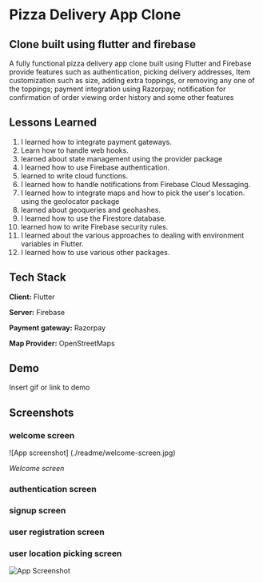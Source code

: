 
# Pizza Delivery App Clone

## Clone built using flutter and firebase
A fully functional pizza delivery app clone built using
Flutter and Firebase provide features such as authentication, picking delivery addresses,
Item customization such as size, adding extra toppings, or removing any one of the toppings; payment integration using Razorpay; notification for confirmation of order
viewing order history and some other features

## Lessons Learned
1. I learned how to integrate payment gateways.
2. Learn how to handle web hooks.
3. learned about state management using the provider package
4. I learned how to use Firebase authentication.
5. learned to write cloud functions.
6. I learned how to handle notifications from Firebase Cloud Messaging.
7. I learned how to integrate maps and how to pick the user's location. using the geolocator package
8. learned about geoqueries and geohashes.
9. I learned how to use the Firestore database.
10. learned how to write Firebase security rules.
11. I learned about the various approaches to dealing with environment variables in Flutter.
12. I learned how to use various other packages.






## Tech Stack

**Client:** Flutter

**Server:** Firebase

**Payment gateway:** Razorpay 

**Map Provider:** OpenStreetMaps 



## Demo

Insert gif or link to demo


## Screenshots

### welcome screen

![App screenshot] (./readme/welcome-screen.jpg)

*Welcome screen*

### authentication screen


### signup screen


### user registration screen


### user location picking screen




![App Screenshot](https://via.placeholder.com/468x300?text=App+Screenshot+Here)



